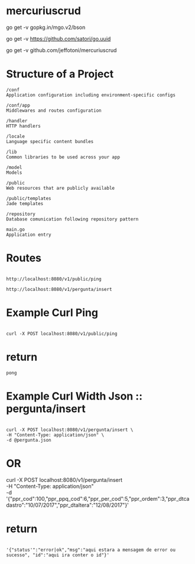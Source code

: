 # mercuriuscrud


go get -v gopkg.in/mgo.v2/bson

go get -v https://github.com/satori/go.uuid

go get -v github.com/jeffotoni/mercuriuscrud


# Structure of a Project
```
/conf 
Application configuration including environment-specific configs

/conf/app
Middlewares and routes configuration

/handler
HTTP handlers

/locale
Language specific content bundles

/lib
Common libraries to be used across your app

/model
Models

/public
Web resources that are publicly available

/public/templates
Jade templates

/repository
Database comunication following repository pattern

main.go
Application entry
```


# Routes 

```

http://localhost:8080/v1/public/ping

http://localhost:8080/v1/pergunta/insert

```

# Example Curl Ping

```

curl -X POST localhost:8080/v1/public/ping
```

# return

```
pong
```


# Example Curl Width Json :: pergunta/insert 

```

curl -X POST localhost:8080/v1/pergunta/insert \
-H "Content-Type: application/json" \
-d @pergunta.json
```
# OR

curl -X POST localhost:8080/v1/pergunta/insert \
-H "Content-Type: application/json" \
-d '{"ppr_cod":100,"ppr_ppq_cod":6,"ppr_per_cod":5,"ppr_ordem":3,"ppr_dtcadastro":"10/07/2017","ppr_dtaltera":"12/08/2017"}'

# return

```

'{"status'":"error|ok","msg":"aqui estara a mensagem de error ou sucesso", "id":"aqui ira conter o id"}' 
```